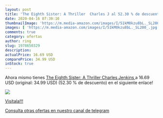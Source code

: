 ```yaml
---
layout: post
title: 'The Eighth Sister: A Thriller  Charles J al 52.30 % de descuento'
date: 2020-04-16 07:39:10
thumbnailImage: 'https://m.media-amazon.com/images/I/51kM0kzu8bL._SL200_.jpg'
images: [ 'https://m.media-amazon.com/images/I/51kM0kzu8bL._SL200_.jpg' ]
comments: true
category: ofertas
author: ring
slug: 1978650329
description:
actualPrice: 16.69 USD
comparePrice: 34.99 USD
inStock: true
---
```


Ahora mismo tienes [The Eighth Sister: A Thriller  Charles Jenkins ](https://www.amazon.com/dp/1978650329/?tag=redken08-20) a 16.69 USD (original: 34.99 USD) (52.30 %  de descuento) en el siguiente enlace!

[![](https://m.media-amazon.com/images/I/51kM0kzu8bL._SL200_.jpg)](https://www.amazon.com/dp/1978650329/?tag=redken08-20)

[Visítala!!!](https://www.amazon.com/dp/1978650329/?tag=redken08-20)

[Consulta otras ofertas en nuestro canal de telegram](https://t.me/s/ofertas25)
